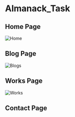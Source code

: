 # Almanack_Task


## Home Page
![Home](https://user-images.githubusercontent.com/85049151/155868216-b30a7c3d-04b3-4ada-8472-c44b9de61fbd.png)


## Blog Page
![Blogs](https://user-images.githubusercontent.com/85049151/155868265-1d9cefd1-c7f5-4ba3-84bf-1d4800a46d75.png)


## Works Page
![Works](https://user-images.githubusercontent.com/85049151/155868292-485d1a0a-7362-48f0-9abf-d62f67da2a5c.png)


## Contact Page
